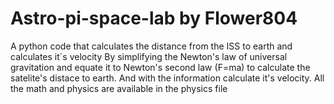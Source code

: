 # Astro-pi-space-lab by Flower804
A python code that calculates the distance from the ISS to earth and calculates it´s velocity
By simplifying the Newton's law of universal gravitation and equate it to Newton's second law (F=ma) to calculate the satelite's distace to earth.
And with the information calculate it's velocity.
All the math and physics are available in the physics file
